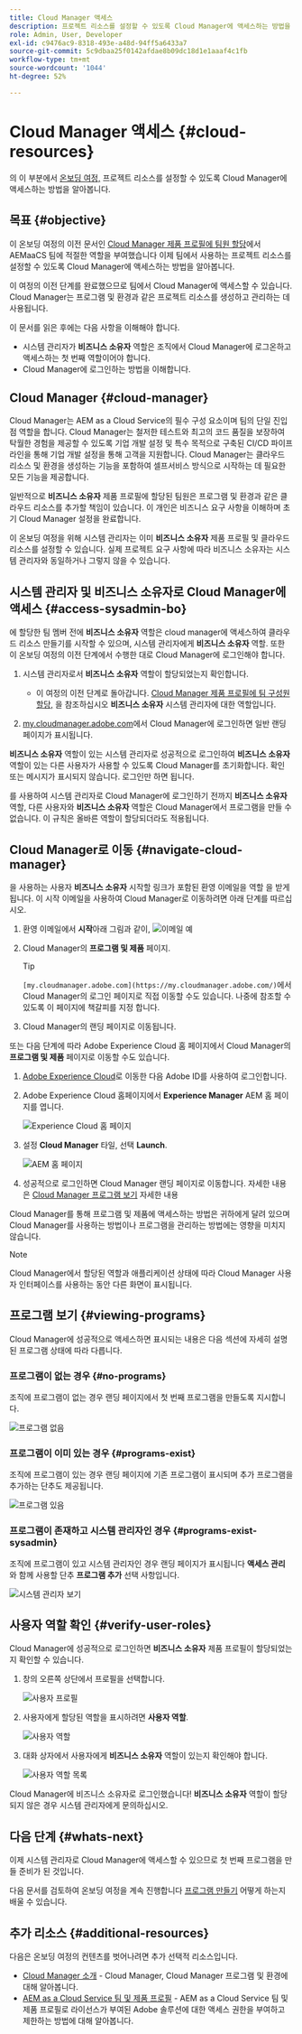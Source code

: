```yaml
---
title: Cloud Manager 액세스
description: 프로젝트 리소스를 설정할 수 있도록 Cloud Manager에 액세스하는 방법을 알아봅니다.
role: Admin, User, Developer
exl-id: c9476ac9-8318-493e-a48d-94ff5a6433a7
source-git-commit: 5c9dbaa25f0142afdae8b09dc18d1e1aaaf4c1fb
workflow-type: tm+mt
source-wordcount: '1044'
ht-degree: 52%

---
```


# Cloud Manager 액세스 {#cloud-resources}

의 이 부분에서 [온보딩 여정,](overview.md) 프로젝트 리소스를 설정할 수 있도록 Cloud Manager에 액세스하는 방법을 알아봅니다.

## 목표 {#objective}

이 온보딩 여정의 이전 문서인 [Cloud Manager 제품 프로필에 팀원 할당](assign-profiles-cloud-manager.md)에서 AEMaaCS 팀에 적절한 역할을 부여했습니다 이제 팀에서 사용하는 프로젝트 리소스를 설정할 수 있도록 Cloud Manager에 액세스하는 방법을 알아봅니다.

이 여정의 이전 단계를 완료했으므로 팀에서 Cloud Manager에 액세스할 수 있습니다. Cloud Manager는 프로그램 및 환경과 같은 프로젝트 리소스를 생성하고 관리하는 데 사용됩니다.

이 문서를 읽은 후에는 다음 사항을 이해해야 합니다.

* 시스템 관리자가 **비즈니스 소유자** 역할은 조직에서 Cloud Manager에 로그온하고 액세스하는 첫 번째 역할이어야 합니다.
* Cloud Manager에 로그인하는 방법을 이해합니다.

## Cloud Manager {#cloud-manager}

Cloud Manager는 AEM as a Cloud Service의 필수 구성 요소이며 팀의 단일 진입점 역할을 합니다. Cloud Manager는 철저한 테스트와 최고의 코드 품질을 보장하여 탁월한 경험을 제공할 수 있도록 기업 개발 설정 및 특수 목적으로 구축된 CI/CD 파이프라인을 통해 기업 개발 설정을 통해 고객을 지원합니다. Cloud Manager는 클라우드 리소스 및 환경을 생성하는 기능을 포함하여 셀프서비스 방식으로 시작하는 데 필요한 모든 기능을 제공합니다.

일반적으로 **비즈니스 소유자** 제품 프로필에 할당된 팀원은 프로그램 및 환경과 같은 클라우드 리소스를 추가할 책임이 있습니다. 이 개인은 비즈니스 요구 사항을 이해하며 초기 Cloud Manager 설정을 완료합니다.

이 온보딩 여정을 위해 시스템 관리자는 이미 **비즈니스 소유자** 제품 프로필 및 클라우드 리소스를 설정할 수 있습니다. 실제 프로젝트 요구 사항에 따라 비즈니스 소유자는 시스템 관리자와 동일하거나 그렇지 않을 수 있습니다.

## 시스템 관리자 및 비즈니스 소유자로 Cloud Manager에 액세스 {#access-sysadmin-bo}

에 할당한 팀 멤버 전에 **비즈니스 소유자** 역할은 cloud manager에 액세스하여 클라우드 리소스 만들기를 시작할 수 있으며, 시스템 관리자에게 **비즈니스 소유자** 역할. 또한 이 온보딩 여정의 이전 단계에서 수행한 대로 Cloud Manager에 로그인해야 합니다.

1. 시스템 관리자로서 **비즈니스 소유자** 역할이 할당되었는지 확인합니다.

   * 이 여정의 이전 단계로 돌아갑니다. [Cloud Manager 제품 프로필에 팀 구성원 할당,](assign-profiles-cloud-manager.md) 을 참조하십시오 **비즈니스 소유자** 시스템 관리자에 대한 역할입니다.

1. [my.cloudmanager.adobe.com](https://my.cloudmanager.adobe.com/)에서 Cloud Manager에 로그인하면 일반 랜딩 페이지가 표시됩니다.

**비즈니스 소유자** 역할이 있는 시스템 관리자로 성공적으로 로그인하여 **비즈니스 소유자** 역할이 있는 다른 사용자가 사용할 수 있도록 Cloud Manager를 초기화합니다. 확인 또는 메시지가 표시되지 않습니다. 로그인만 하면 됩니다.

를 사용하여 시스템 관리자로 Cloud Manager에 로그인하기 전까지 **비즈니스 소유자** 역할, 다른 사용자와 **비즈니스 소유자** 역할은 Cloud Manager에서 프로그램을 만들 수 없습니다. 이 규칙은 올바른 역할이 할당되더라도 적용됩니다.

## Cloud Manager로 이동 {#navigate-cloud-manager}

을 사용하는 사용자 **비즈니스 소유자** 시작할 링크가 포함된 환영 이메일을 역할 을 받게 됩니다. 이 시작 이메일을 사용하여 Cloud Manager로 이동하려면 아래 단계를 따르십시오.

1. 환영 이메일에서 **시작**아래 그림과 같이,
   ![이메일 예](/help/journey-onboarding/assets/get-started-email.png)

1. Cloud Manager의 **프로그램 및 제품** 페이지.

   >[!TIP]
   >
   >`[my.cloudmanager.adobe.com](https://my.cloudmanager.adobe.com/)`에서 Cloud Manager의 로그인 페이지로 직접 이동할 수도 있습니다. 나중에 참조할 수 있도록 이 페이지에 책갈피를 지정 합니다.

1. Cloud Manager의 랜딩 페이지로 이동됩니다.

또는 다음 단계에 따라 Adobe Experience Cloud 홈 페이지에서 Cloud Manager의 **프로그램 및 제품** 페이지로 이동할 수도 있습니다.

1. [Adobe Experience Cloud](https://experience.adobe.com)로 이동한 다음 Adobe ID를 사용하여 로그인합니다.

1. Adobe Experience Cloud 홈페이지에서 **Experience Manager** AEM 홈 페이지를 엽니다.

   ![Experience Cloud 홈 페이지](/help/journey-onboarding/assets/setup-resources2.png)

1. 설정 **Cloud Manager** 타일, 선택 **Launch**.

   ![AEM 홈 페이지](/help/journey-onboarding/assets/setup-resources3.png)

1. 성공적으로 로그인하면 Cloud Manager 랜딩 페이지로 이동합니다. 자세한 내용은 [Cloud Manager 프로그램 보기](#viewing-programs) 자세한 내용

Cloud Manager를 통해 프로그램 및 제품에 액세스하는 방법은 귀하에게 달려 있으며 Cloud Manager를 사용하는 방법이나 프로그램을 관리하는 방법에는 영향을 미치지 않습니다.

>[!NOTE]
>
>Cloud Manager에서 할당된 역할과 애플리케이션 상태에 따라 Cloud Manager 사용자 인터페이스를 사용하는 동안 다른 화면이 표시됩니다.

## 프로그램 보기 {#viewing-programs}

Cloud Manager에 성공적으로 액세스하면 표시되는 내용은 다음 섹션에 자세히 설명된 프로그램 상태에 따라 다릅니다.

### 프로그램이 없는 경우 {#no-programs}

조직에 프로그램이 없는 경우 랜딩 페이지에서 첫 번째 프로그램을 만들도록 지시합니다.

![프로그램 없음](/help/implementing/cloud-manager/getting-access-to-aem-in-cloud/assets/first_timelogin0.png)

### 프로그램이 이미 있는 경우 {#programs-exist}

조직에 프로그램이 있는 경우 랜딩 페이지에 기존 프로그램이 표시되며 추가 프로그램을 추가하는 단추도 제공됩니다.

![프로그램 있음](/help/implementing/cloud-manager/getting-access-to-aem-in-cloud/assets/first_timelogin1.png)

### 프로그램이 존재하고 시스템 관리자인 경우 {#programs-exist-sysadmin}

조직에 프로그램이 있고 시스템 관리자인 경우 랜딩 페이지가 표시됩니다 **액세스 관리** 와 함께 사용할 단추 **프로그램 추가** 선택 사항입니다.

![시스템 관리자 보기](/help/implementing/cloud-manager/getting-access-to-aem-in-cloud/assets/admin-console-4.png)

## 사용자 역할 확인 {#verify-user-roles}

Cloud Manager에 성공적으로 로그인하면 **비즈니스 소유자** 제품 프로필이 할당되었는지 확인할 수 있습니다.

1. 창의 오른쪽 상단에서 프로필을 선택합니다.

   ![사용자 프로필](/help/journey-onboarding/assets/setup-resources5.png)

1. 사용자에게 할당된 역할을 표시하려면 **사용자 역할**.

   ![사용자 역할](/help/journey-onboarding/assets/setup-resources6.png)

1. 대화 상자에서 사용자에게 **비즈니스 소유자** 역할이 있는지 확인해야 합니다.

   ![사용자 역할 목록](/help/journey-onboarding/assets/setup-resources7.png)

Cloud Manager에 비즈니스 소유자로 로그인했습니다! **비즈니스 소유자** 역할이 할당되지 않은 경우 시스템 관리자에게 문의하십시오.

## 다음 단계 {#whats-next}

이제 시스템 관리자로 Cloud Manager에 액세스할 수 있으므로 첫 번째 프로그램을 만들 준비가 된 것입니다.

다음 문서를 검토하여 온보딩 여정을 계속 진행합니다 [프로그램 만들기](create-program.md) 어떻게 하는지 배울 수 있습니다.

## 추가 리소스 {#additional-resources}

다음은 온보딩 여정의 컨텐츠를 벗어나려면 추가 선택적 리소스입니다.

* [Cloud Manager 소개](/help/onboarding/cloud-manager-introduction.md) -
Cloud Manager, Cloud Manager 프로그램 및 환경에 대해 알아봅니다.
* [AEM as a Cloud Service 팀 및 제품 프로필](/help/onboarding/aem-cs-team-product-profiles.md) - AEM as a Cloud Service 팀 및 제품 프로필로 라이선스가 부여된 Adobe 솔루션에 대한 액세스 권한을 부여하고 제한하는 방법에 대해 알아봅니다.
<!-- ERROR: Not Found (HTTP error 404) * [AEM Champion Tips and Tricks - Cloud Manager UI](https://experienceleague.adobe.com/docs/experience-manager-learn/cloud-service/expert-resources/aem-champions/cloud-manager-ui.md) - Watch this video for an overview of Cloud Manager's UI from an AEM champion. -->
